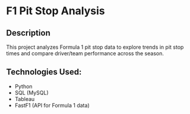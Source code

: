 # F1 Pit Stop Analysis

## Description
This project analyzes Formula 1 pit stop data to explore trends in pit stop times and compare driver/team performance across the season.

## Technologies Used:
- Python
- SQL (MySQL)
- Tableau
- FastF1 (API for Formula 1 data)
